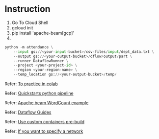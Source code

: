 # Instruction

1)  Go To Cloud Shell
2)  gcloud init
3)  pip install 'apache-beam[gcp]'
4)   
```python
python -m attendance \
	--input gs://<your-input-bucket>/csv-files/input/dept_data.txt \
	--output gs://<your-output-bucket>/dflow/output/part \
	--runner DataflowRunner \
	--project <your-project-id> \
	--region <your-region-name> \
	--temp_location gs://<your-output-bucket>/temp/ 
```
Refer: [To practice in colab]( https://colab.research.google.com/drive/1BoJCHFPwc3fzMml2lYPJsd39AY9LWduf?usp=sharing)

Refer: [Quickstarts python pipeline]( https://cloud.google.com/dataflow/docs/quickstarts/create-pipeline-python)

Refer: [Apache beam WordCount example]( https://beam.apache.org/get-started/wordcount-example/)

Refer: [Dataflow Guides]( https://cloud.google.com/dataflow/docs/guides/setting-pipeline-options)

Refer: [Use custom containers pre-build]( https://cloud.google.com/dataflow/docs/guides/using-custom-containers#prebuild)

Refer: [If you want to specify a network]( https://cloud.google.com/dataflow/docs/guides/specifying-networks#python)
